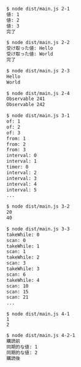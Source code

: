 ```bash
$ node dist/main.js 2-1
値: 1
値: 2
値: 3
完了
```

```bash
$ node dist/main.js 2-2
受け取った値: Hello
受け取った値: World
完了
```

```bash
$ node dist/main.js 2-3
Hello
World
```

```bash
$ node dist/main.js 2-4
Observable 241
Observable 242
```

```bash
$ node dist/main.js 3-1
of: 1
of: 2
of: 3
from: 1
from: 2
from: 3
interval: 0
interval: 1
timer: 0
interval: 2
interval: 3
interval: 4
interval: 5
...
```

```bash
$ node dist/main.js 3-2
20
40
```

```bash
$ node dist/main.js 3-3
takeWhile: 0
scan: 0
takeWhile: 1
scan: 1
takeWhile: 2
scan: 3
takeWhile: 3
scan: 6
takeWhile: 4
scan: 10
scan: 15
scan: 21
...
```

```baseh
$ node dist/main.js 4-1
1
2
```

```bash
$ node dist/main.js 4-2-1
購読前
同期的な値: 1
同期的な値: 2
購読後
```
